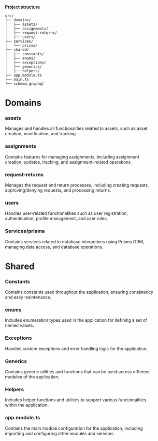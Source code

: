 
**Project structure**
```
src/
├── domains/
│   ├── assets/
│   ├── assignments/
│   ├── request-returns/
│   ├── users/
├── services/
│   └── prisma/
├── shared/
│   ├── constants/
│   ├── enums/
│   ├── exceptions/
│   ├── generics/
│   ├── helpers/
├── app.module.ts
├── main.ts
└── schema.graphql
```
# Domains

### assets
Manages and handles all functionalities related to assets, such as asset creation, modification, and tracking.

### assignments
Contains features for managing assignments, including assignment creation, updates, tracking, and assignment-related operations.

### request-returns
Manages the request and return processes, including creating requests, approving/denying requests, and processing returns.

### users
Handles user-related functionalities such as user registration, authentication, profile management, and user roles.

### Services/prisma
Contains services related to database interactions using Prisma ORM, managing data access, and database operations.

# Shared

### Constants
Contains constants used throughout the application, ensuring consistency and easy maintenance.

### enums
Includes enumeration types used in the application for defining a set of named values.

### Exceptions
Handles custom exceptions and error handling logic for the application.

### Generics
Contains generic utilities and functions that can be used across different modules of the application.

### Helpers
Includes helper functions and utilities to support various functionalities within the application.

### app.module.ts
Contains the main module configuration for the application, including importing and configuring other modules and services.

